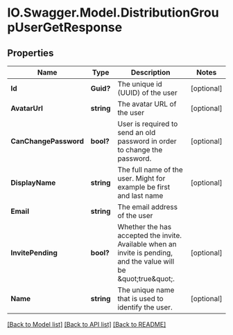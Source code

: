 # IO.Swagger.Model.DistributionGroupUserGetResponse
## Properties

Name | Type | Description | Notes
------------ | ------------- | ------------- | -------------
**Id** | **Guid?** | The unique id (UUID) of the user | [optional] 
**AvatarUrl** | **string** | The avatar URL of the user | [optional] 
**CanChangePassword** | **bool?** | User is required to send an old password in order to change the password. | [optional] 
**DisplayName** | **string** | The full name of the user. Might for example be first and last name | [optional] 
**Email** | **string** | The email address of the user | 
**InvitePending** | **bool?** | Whether the has accepted the invite. Available when an invite is pending, and the value will be \&quot;true\&quot;. | [optional] 
**Name** | **string** | The unique name that is used to identify the user. | [optional] 

[[Back to Model list]](../README.md#documentation-for-models) [[Back to API list]](../README.md#documentation-for-api-endpoints) [[Back to README]](../README.md)

